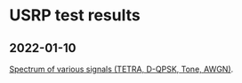 # USRP test results

## 2022-01-10

[Spectrum of various signals (TETRA, D-QPSK, Tone, AWGN)](2022-01-10/README.md).
